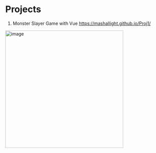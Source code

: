 # Projects
1. Monster Slayer Game with Vue https://mashallight.github.io/Proj1/
<img width="371" alt="image" src="https://user-images.githubusercontent.com/55779777/183302613-8dcc0b2b-e549-4c81-a615-196241593494.png">
